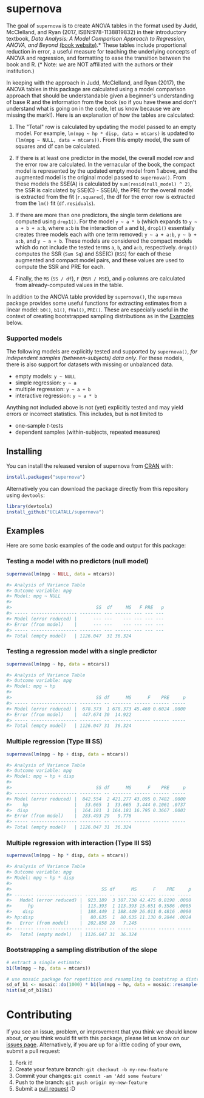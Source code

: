 # supernova

The goal of `supernova` is to create ANOVA tables in the format used by Judd, McClelland, and Ryan (2017, ISBN:978-1138819832) in their introductory textbook, *Data Analysis: A Model Comparison Approach to Regression, ANOVA, and Beyond* [(book website)](http://www.dataanalysisbook.com/index.html).\* These tables include proportional reduction in error, a useful measure for teaching the underlying concepts of ANOVA and regression, and formatting to ease the transition between the book and R. (\* Note: we are NOT affiliated with the authors or their institution.)

In keeping with the approach in Judd, McClelland, and Ryan (2017), the ANOVA tables in this package are calculated using a model comparison approach that should be understandable given a beginner's understanding of base R and the information from the book (so if you have these and don't understand what is going on in the code, let us know because we are missing the mark!). Here is an explanation of how the tables are calculated:

1. The "Total" row is calculated by updating the model passed to an empty model. For example, `lm(mpg ~ hp * disp, data = mtcars)` is updated to `(lm(mpg ~ NULL, data = mtcars))`. From this empty model, the sum of squares and df can be calculated. 

2. If there is at least one predictor in the model, the overall model row and the error row are calculated. In the vernacular of the book, the compact model is represented by the updated empty model from 1 above, and the augmented model is the original model passed to ```supernova()```. From these models the SSE(A) is calculated by `sum(resid(null_model) ^ 2)`, the SSR is calculated by SSE(C) - SSE(A), the PRE for the overall model is extracted from the fit (`r.squared`), the df for the error row is extracted from the `lm()` fit (`df.residuals`).

3. If there are more than one predictors, the single term deletions are computed using `drop1()`. For the model `y ~ a * b` (which expands to `y ~ a + b + a:b`, where `a:b` is the interaction of `a` and `b`), `drop1()` essentially creates three models each with one term removed: `y ~ a + a:b`, `y ~ b + a:b`, and `y ~ a + b`. These models are considered the compact models which do not include the tested terms `a`, `b`, and `a:b`, respectively. `drop1()` computes the SSR (`Sum Sq`) and SSE(C) (`RSS`) for each of these augmented and compact model pairs, and these values are used to compute the SSR and PRE for each.

4. Finally, the `MS` (`SS / df`), `F` (`MSR / MSE`), and `p` columns are calculated from already-computed values in the table.
   
In addition to the ANOVA table provided by `supernova()`, the `supernova` package provides some useful functions for extracting estimates from a linear model: `b0()`, `b1()`, `fVal()`, `PRE()`. These are especially useful in the context of creating bootstrapped sampling distributions as in the [Examples](#examples) below.

### Supported models

The following models are explicitly tested and supported by `supernova()`, _for independent samples (between-subjects) data only_. For these models, there is also support for datasets with missing or unbalanced data.
* empty models: `y ~ NULL`
* simple regression: `y ~ a`
* multiple regression: `y ~ a + b`
* interactive regression: `y ~ a * b`

Anything not included above is not (yet) explicitly tested and may yield errors or incorrect statistics. This includes, but is not limited to
* one-sample _t_-tests
* dependent samples (within-subjects, repeated measures)

## Installing

You can install the released version of supernova from [CRAN](https://CRAN.R-project.org) with:

``` r
install.packages("supernova")
```

Alternatively you can download the package directly from this repository using
`devtools`:

``` r
library(devtools)
install_github("UCLATALL/supernova")
```

## Examples

Here are some basic examples of the code and output for this package:

### Testing a model with no predictors (null model)
``` r
supernova(lm(mpg ~ NULL, data = mtcars))

#> Analysis of Variance Table
#> Outcome variable: mpg 
#> Model: mpg ~ NULL
#> 
#>                               SS  df     MS   F PRE   p
#> ----- ----------------- -------- --- ------ --- --- ---
#> Model (error reduced) |      --- ---    --- --- --- ---
#> Error (from model)    |      --- ---    --- --- --- ---
#> ----- ----------------- -------- --- ------ --- --- ---
#> Total (empty model)   | 1126.047  31 36.324            
```

### Testing a regression model with a single predictor
``` r
supernova(lm(mpg ~ hp, data = mtcars))

#> Analysis of Variance Table
#> Outcome variable: mpg 
#> Model: mpg ~ hp
#> 
#>                               SS df      MS      F    PRE     p
#> ----- ----------------- -------- -- ------- ------ ------ -----
#> Model (error reduced) |  678.373  1 678.373 45.460 0.6024 .0000
#> Error (from model)    |  447.674 30  14.922                    
#> ----- ----------------- -------- -- ------- ------ ------ -----
#> Total (empty model)   | 1126.047 31  36.324          
```

### Multiple regression (Type III SS)
``` r
supernova(lm(mpg ~ hp + disp, data = mtcars))

#> Analysis of Variance Table
#> Outcome variable: mpg 
#> Model: mpg ~ hp + disp
#> 
#>                               SS df      MS      F    PRE     p
#> ----- ----------------- -------- -- ------- ------ ------ -----
#> Model (error reduced) |  842.554  2 421.277 43.095 0.7482 .0000
#>    hp                 |   33.665  1  33.665  3.444 0.1061 .0737
#>  disp                 |  164.181  1 164.181 16.795 0.3667 .0003
#> Error (from model)    |  283.493 29   9.776                    
#> ----- ----------------- -------- -- ------- ------ ------ -----
#> Total (empty model)   | 1126.047 31  36.324                    
```

### Multiple regression with interaction (Type III SS)
``` r
supernova(lm(mpg ~ hp * disp, data = mtcars))

#> Analysis of Variance Table
#> Outcome variable: mpg 
#> Model: mpg ~ hp * disp
#> 
#>                                 SS df      MS      F    PRE     p
#> ------- ----------------- -------- -- ------- ------ ------ -----
#>   Model (error reduced) |  923.189  3 307.730 42.475 0.8198 .0000
#>      hp                 |  113.393  1 113.393 15.651 0.3586 .0005
#>    disp                 |  188.449  1 188.449 26.011 0.4816 .0000
#> hp:disp                 |   80.635  1  80.635 11.130 0.2844 .0024
#>   Error (from model)    |  202.858 28   7.245                    
#> ------- ----------------- -------- -- ------- ------ ------ -----
#>   Total (empty model)   | 1126.047 31  36.324                                       
```

### Bootstrapping a sampling distribution of the slope
``` r
# extract a single estimate:
b1(lm(mpg ~ hp, data = mtcars))

# use mosaic package for repetition and resampling to bootstrap a distribution
sd_of_b1 <- mosaic::do(1000) * b1(lm(mpg ~ hp, data = mosaic::resample(mtcars, 30)))
hist(sd_of_b1$bi)
```

# Contributing

If you see an issue, problem, or improvement that you think we should know about, or you think would fit with this package, please let us know on our [issues page](https://github.com/UCLATALL/supernova/issues). Alternatively, if you are up for a little coding of your own, submit a pull request:

1. Fork it!
2. Create your feature branch: ```git checkout -b my-new-feature```
3. Commit your changes: ```git commit -am 'Add some feature'```
4. Push to the branch: ```git push origin my-new-feature```
5. Submit a [pull request](https://github.com/UCLATALL/supernova/pulls) :D

